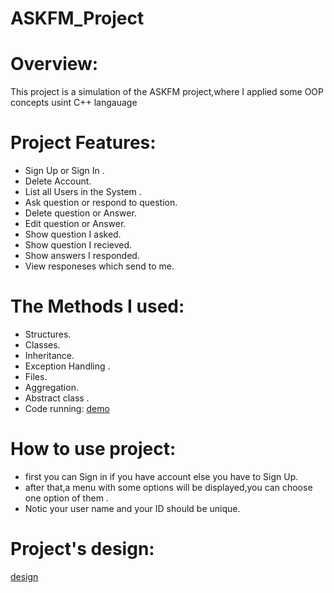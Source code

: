 # ASKFM_Project
# Overview:
This project is a simulation of the ASKFM project,where I applied some OOP concepts usint C++ langauage

# Project Features:
  * Sign Up or Sign In .
  * Delete Account.
  * List all Users in the System .
  * Ask question or respond to question.
  * Delete question or Answer.
  * Edit question or Answer.
  * Show question I asked.
  * Show question I recieved.
  * Show answers I responded.
  * View responeses which send to me.
# The Methods I used:
  * Structures.
  * Classes.
  * Inheritance.
  * Exception Handling .
  * Files.
  * Aggregation.
  * Abstract class .
* Code running:  [demo](https://drive.google.com/file/d/1FM_N_pX9wnc-C_aYmL_fM-59Zl96QFPg/view?usp=drivesdk)
# How to use project:
 * first you can Sign in if you have account else you have to Sign Up.
 * after that,a menu with some options will be displayed,you can choose one option of them .
 * Notic your user name and your ID should be unique.
# Project's design:
[design](C:\Users\elmenshawy\Downloads\my_github\ASKFM_Project\askfm\main\assets\images\electrocat.jpg)
